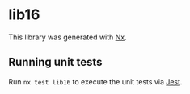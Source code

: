 # lib16

This library was generated with [Nx](https://nx.dev).


## Running unit tests

Run `nx test lib16` to execute the unit tests via [Jest](https://jestjs.io).


